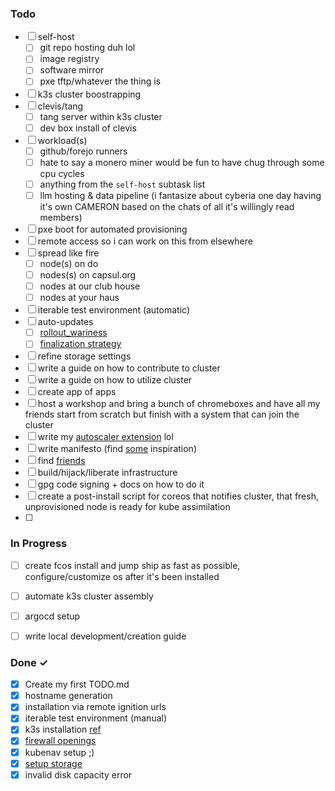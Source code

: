 ### Todo

- [ ] self-host
  - [ ] git repo hosting duh lol
  - [ ] image registry
  - [ ] software mirror
  - [ ] pxe tftp/whatever the thing is
- [ ] k3s cluster boostrapping  
- [ ] clevis/tang  
  - [ ] tang server within k3s cluster
  - [ ] dev box install of clevis
- [ ] workload(s)
  - [ ] github/forejo runners
  - [ ] hate to say a monero miner would be fun to have chug through some cpu cycles
  - [ ] anything from the `self-host` subtask list
  - [ ] llm hosting & data pipeline (i fantasize about cyberia one day having it's own CAMERON based on the chats of all it's willingly read members)
- [ ] pxe boot for automated provisioning
- [ ] remote access so i can work on this from elsewhere
- [ ] spread like fire
  - [ ] node(s) on do
  - [ ] nodes(s) on capsul.org
  - [ ] nodes at our club house
  - [ ] nodes at your haus
- [ ] iterable test environment (automatic)
- [ ] auto-updates
  - [ ] [rollout_wariness](https://docs.fedoraproject.org/en-US/fedora-coreos/auto-updates/#_wariness_to_updates)
  - [ ] [finalization strategy](https://docs.fedoraproject.org/en-US/fedora-coreos/auto-updates/#_os_update_finalization)
- [ ] refine storage settings
- [ ] write a guide on how to contribute to cluster
- [ ] write a guide on how to utilize cluster
- [ ] create app of apps
- [ ] host a workshop and bring a bunch of chromeboxes and have all my friends start from scratch but finish with a system that can join the cluster
- [ ] write my [autoscaler extension](https://github.com/facklambda/ecu) lol
- [ ] write manifesto (find [some](https://web.archive.org/web/20190310071427/https://telecomix.org/firstmanifesto.txt) inspiration)
- [ ] find [friends](https://chat.cyberia.club)
- [ ] build/hijack/liberate infrastructure
- [ ] gpg code signing + docs on how to do it
- [ ] create a post-install script for coreos that notifies cluster, that fresh, unprovisioned node is ready for kube assimilation
- [ ] 

### In Progress
- [ ] create fcos install and jump ship as fast as possible, configure/customize os after it's been installed
- [ ] automate k3s cluster assembly
- [ ] argocd setup
- [ ] write local development/creation guide


### Done ✓

- [x] Create my first TODO.md 
- [x] hostname generation
- [x] installation via remote ignition urls
- [x] iterable test environment (manual)
- [x] k3s installation [ref](https://github.com/k3s-io/k3s/issues/7666)
- [x] [firewall openings](https://docs.k3s.io/advanced#red-hat-enterprise-linux--centos--fedora)
- [x] kubenav setup ;)
- [x] [setup storage](https://docs.k3s.io/storage#setting-up-longhorn) 
- [x] invalid disk capacity error

